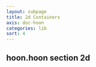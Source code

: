 ```yaml
---
layout: subpage
title: 2d Containers
axis: doc-hoon
categories: lib
sort: 4
---
```


## hoon.hoon section 2d